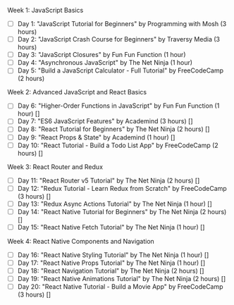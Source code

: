Week 1: JavaScript Basics

   - [ ] Day 1: "JavaScript Tutorial for Beginners" by Programming with Mosh (3 hours) 
   - [ ] Day 2: "JavaScript Crash Course for Beginners" by Traversy Media (3 hours) 
   - [ ] Day 3: "JavaScript Closures" by Fun Fun Function (1 hour) 
   - [ ] Day 4: "Asynchronous JavaScript" by The Net Ninja (1 hour) 
   - [ ] Day 5: "Build a JavaScript Calculator - Full Tutorial" by FreeCodeCamp (2 hours) 

Week 2: Advanced JavaScript and React Basics

   - [ ] Day 6: "Higher-Order Functions in JavaScript" by Fun Fun Function (1 hour) []
   - [ ] Day 7: "ES6 JavaScript Features" by Academind (3 hours) []
   - [ ] Day 8: "React Tutorial for Beginners" by The Net Ninja (2 hours) []
   - [ ] Day 9: "React Props & State" by Academind (1 hour) []
   - [ ] Day 10: "React Tutorial - Build a Todo List App" by FreeCodeCamp (2 hours) []

Week 3: React Router and Redux

   - [ ] Day 11: "React Router v5 Tutorial" by The Net Ninja (2 hours) []
   - [ ] Day 12: "Redux Tutorial - Learn Redux from Scratch" by FreeCodeCamp (3 hours) []
   - [ ] Day 13: "Redux Async Actions Tutorial" by The Net Ninja (1 hour) []
   - [ ] Day 14: "React Native Tutorial for Beginners" by The Net Ninja (2 hours) []
   - [ ] Day 15: "React Native Fetch Tutorial" by The Net Ninja (1 hour) []

Week 4: React Native Components and Navigation

   - [ ] Day 16: "React Native Styling Tutorial" by The Net Ninja (1 hour) []
   - [ ] Day 17: "React Native Props Tutorial" by The Net Ninja (1 hour) []
   - [ ] Day 18: "React Navigation Tutorial" by The Net Ninja (2 hours) []
   - [ ] Day 19: "React Native Animations Tutorial" by The Net Ninja (2 hours) []
   - [ ] Day 20: "React Native Tutorial - Build a Movie App" by FreeCodeCamp (3 hours) []
